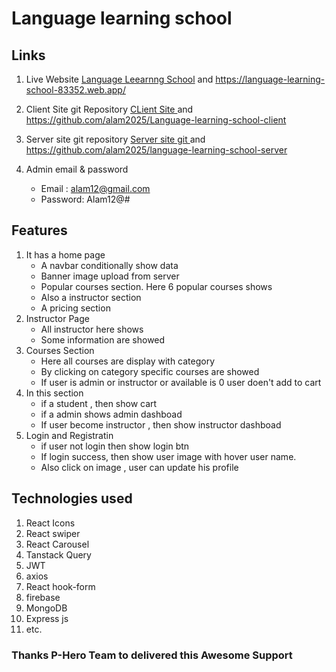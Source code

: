 # Language learning school


## Links
1. Live Website
   [Language Leearnng School](https://language-learning-school-83352.web.app/ "Website url") and https://language-learning-school-83352.web.app/ 

2. Client Site git Repository
   [CLient Site ](https://github.com/alam2025/Language-learning-school-client/ "Client site") and https://github.com/alam2025/Language-learning-school-client

3. Server site git repository
   [Server site git ](https://github.com/alam2025/language-learning-school-server/ "Server site") and https://github.com/alam2025/language-learning-school-server

3. Admin email & password
   * Email : alam12@gmail.com
   * Password: Alam12@#



## Features
  1. It has a home page 
     * A navbar conditionally show data
     * Banner image upload from server
     * Popular courses section. Here 6 popular courses shows
     * Also a instructor section
     * A pricing section
 2. Instructor Page
    * All instructor here shows
    * Some information are showed
 3. Courses Section
    * Here all courses are display with category
    * By clicking on category specific courses are showed
    * If user is admin or instructor or available is 0 user doen't add to cart
 4. In this section
    * if a student , then show cart
    * if a admin shows admin dashboad
    * If user become instructor , then show instructor dashboad
5. Login and Registratin
    * if user not login then show login btn
    * If login success, then show user image with hover user name.
    * Also click on image , user can update his profile


## Technologies used
   1. React Icons
   2. React swiper
   3. React Carousel
   4. Tanstack Query
   5. JWT 
   6. axios
   7. React hook-form
   8. firebase
   9. MongoDB
   10. Express js
   11. etc.

### Thanks P-Hero Team to delivered this Awesome Support



